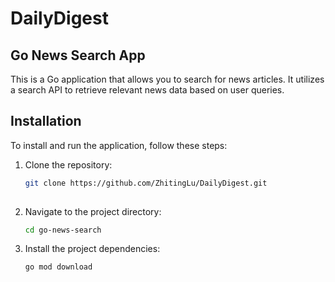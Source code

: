 # DailyDigest

## Go News Search App

This is a Go application that allows you to search for news articles. It utilizes a search API to retrieve relevant news data based on user queries.

## Installation

To install and run the application, follow these steps:

1. Clone the repository:

   ```bash
   git clone https://github.com/ZhitingLu/DailyDigest.git
 
2. Navigate to the project directory:

      ```bash
      cd go-news-search
      
3. Install the project dependencies:

     ```bash
     go mod download


